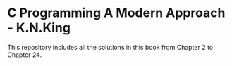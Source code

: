 # C Programming A Modern Approach - K.N.King
This repository includes all the solutions in this book from Chapter 2 to Chapter 24.
 
